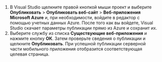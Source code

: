 
1. В Visual Studio щелкните правой кнопкой мыши проект и выберите **Опубликовать** > **Опубликовать веб-сайт** > **Веб-приложения Microsoft Azure** и, при необходимости, войдите в редактор с помощью учетных данных Azure. После того как вы войдете, Visual Studio скачает параметры публикации прямо из Azure и сохранит их.
2. Выберите службу из списка **Существующие веб-приложения** и нажмите кнопку **ОК**. Затем проверьте сведения о публикации и щелкните **Опубликовать**. При успешной публикации серверной части мобильного приложения отобразится соответствующая целевая страница.

<!---HONumber=Oct15_HO3-->